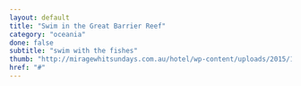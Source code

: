 ```yaml
---
layout: default
title: "Swim in the Great Barrier Reef"
category: "oceania"
done: false
subtitle: "swim with the fishes"
thumb: "http://miragewhitsundays.com.au/hotel/wp-content/uploads/2015/11/e832c18e-21ff-476a-b814-f5e96b52cabd.jpeg"
href: "#"
---
```

